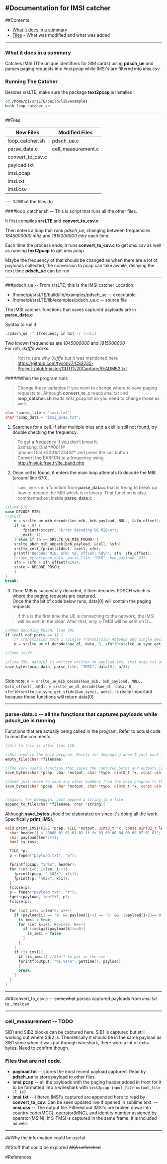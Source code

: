 #Documentation for IMSI catcher
------
##Contents
- [What it does in a summary](#Usage)
- [Files](#Files) - What was modified and what was added

---
### What it does in a summary
Catches IMSI (The unique identifiers for SIM cards) using **pdsch_ue** and parses paging requests into _imsi.pcap_ while IMSI's are filtered into _imsi.csv_

### Running The Catcher
Besides srsLTE, make sure the package **text2pcap** is installed.

```bash
cd /home/pi/srsLTE/build/lib/examples
bash loop_catcher.sh
```
___
##Files
<table>
	<thead>
		<tr class="header">
			<th>New Files</th>
			<th>Modified Files</th>
		</th>
	</thead>
	<tbody>
		<tr>
			<td>loop_catcher.sh</td>
			<td>pdsch_ue.c</td>
		</tr>
		<tr>
			<td>parse_data.c</td>
			<td>cell_measurement.c</td>
		</tr>
		<tr>
			<td>convert_to_csv.c</td><td></td>
		</tr>
		<tr>
			<td>payload.txt</td><td></td>
		</tr>
		<tr>
			<td>imsi.pcap</td><td></td>
		</tr>
		<tr>
			<td>imsi.txt</td><td></td>
		</tr>
		<tr>
			<td>imsi.csv</td><td></td>
		</tr>
	</tbody>
</table>
---
##What the files do

####loop_catcher.sh -- This is script that runs all the other files.

It first compiles **srsLTE** and **convert_to_csv.c**  

Then enters a loop that runs _pdsch_ue_, changing between frequencies _1845000000 mhz_ and _1815000000 mhz_ each time.  

Each time the process ends, it runs **convert_to_csv.c** to get _imsi.csv_ as well as running **text2pcap** to get _imsi.pcap_  

Maybe the frequency of that should be changed as when there are a lot of payloads collected, the conversion to pcap can take awhile, delaying the next time **pdsch_ue** can be run

---
###pdsch_ue -- From srsLTE, this is the IMSI catcher
Location:  
- /home/pi/srsLTE/build/lib/examples/pdsch_ue -- executable  
- /home/pi/srsLTE/lib/examples/pdsch_ue.c -- source file

The IMSI catcher. functions that saves captured payloads are in **parse_data.c**

Syntax to run it
```bash
./pdsch_ue -f [frequency in hz] -r [rnti]
```
Two known frequencies are _1845000000_ and _1815000000_  
For rnti, _0xfffe_ works.
> Not to sure why _0xfffe_ but it was mentioned here https://github.com/tysonv7/CS3235-Project-/blob/master/GUTI%20Capture/README2.txt

#####When the program runs
>Change these variables if you want to change where to save paging requests to. Although **convert_to_c** reads _imsi.txt_ and **loop_catcher.sh** reads imsi_pcap.txt so you need to change those as well.
```C
char *parse_file = "imsi.txt";
char *pcap_data = "imsi_pcap.txt";                 
```

1. Searches for a cell. If after multiple tries and a cell is still not found, try double checking the frequency.
> To get a frequency if you don't know it:  
Samsung:  Dial \*#0011#  
Iphone:  Dial \*3001#12345#\* and press the call button  
  Convert the EARFCN to a frequency using http://niviuk.free.fr/lte_band.php  
2. Once cell is found, it enters the main loop attempts to decode the MIB (around line 670). 
>`save_bytes` is a function from **parse_data.c** that is trying to break up how to decode the MIB which is in binary. That function is also commented out inside **parse_data.c**

```C
//line 670
case DECODE_MIB{
//Stuff
	n = srslte_ue_mib_decode(&ue_mib, bch_payload, NULL, &sfn_offset);
    if (n < 0) {
    	fprintf(stderr, "Error decoding UE MIB\n");
    	exit(-1);
	} else if (n == SRSLTE_UE_MIB_FOUND) {             
	srslte_pbch_mib_unpack(bch_payload, &cell, &sfn);
    srslte_cell_fprint(stdout, &cell, sfn);
    printf("Decoded MIB. SFN: %d, offset: %d\n", sfn, sfn_offset);
    //save_bytes(pcap_data, parse_file, "MIB", bch_payload, 24);
    sfn = (sfn + sfn_offset)%1024; 
    state = DECODE_PDSCH;               
	}
}
break;
```
3. Once MIB is succesfully decoded, it then decodes PDSCH which is where the paging requests are captured.  
Once the the bit of code below runs, data[0] will contain the paging requests. 
>If this is the first time the UE is connecting to the network, the IMSI will be sent in the clear. After that, only s-TMSI will be sent on DL.

```C
//When decoding PDSCH, line 705
if (cell.nof_ports == 1) {
	/* Transmission mode 1 (Single Transmission Antenna and Single Reciever Antenna)*/ 
    n = srslte_ue_dl_decode(&ue_dl, data, 0, sfn*10+srslte_ue_sync_get_sfidx(&ue_sync), acks); 

//Some stuff...

//line 750, data[0] is written written to payload.txt, imsi_pcap.txt and imsi.txt if it's an IMSI
save_bytes(pcap_data, parse_file, "IMSI", data[0], n/4);
 
```
Side note:
`n = srslte_ue_mib_decode(&ue_mib, bch_payload, NULL, &sfn_offset);` and `n = srslte_ue_dl_decode(&ue_dl, data, 0, sfn*10+srslte_ue_sync_get_sfidx(&ue_sync), acks);` is really important because those functions will return data[0]  

---
### parse-data.c -- all the functions that captures payloads while pdsch_ue is running
Functions that are actually being called in the program. Refer to actual code to read the comments.
```C
//All fo this is after line 110

//Not used in the main program. Mainly for debugging when I just want to do a quick capture and don't want to scroll through.
empty_file(char *filename)

//The very useful function that saves the captured bytes and outputs io imsi.txt
save_bytes(char *pcap, char *output, char *type, uint8_t *x, const uint32_t len)

//Used just there to save any other numbers from the main program to the file for reference. Like comparing the MIB sfn decoded using print_MIB() and see if actually matches up to the one decoded by the program already. 
save_bytes(char *pcap, char *output, char *type, uint8_t *x, const uint32_t len) {


//Again, for debuggin. Just append a string to a file.
append_to_file(char *filename, char *string){
```

Although **save_bytes** should be elaborated on since it's doing all the work. Specifically **print_IMSI**.  

```C
void print_IMSI(FILE *pcap, FILE *output, uint8_t *x, const uint32_t len){
  char header[] = "0000 01 01 01 02 ff fe 03 00 00 04 00 00 07 01 01"; //Paging request header
  char payload[len*2+1];
  bool is_imsi;

  FILE *p;
  p = fopen("payload.txt", "w");

  fprintf(pcap, "\n%s", header);
  for (int i=0; i<len; i++){
    fprintf(pcap, " %02x", x[i]);
    fprintf(p, "%02x", x[i]);
  }
  fclose(p);
  p = fopen("payload.txt", "r");
  fgets(payload, len*2+1, p);
  fclose(p);

  for (int i=2; i<len*2; i++){
    if (payload[i] == '9' && payload[i+1] == '5' && !(payload[i+2]=='0' && payload[i+3]=='0') && !(payload[i+4]=='0' && payload[i+5]=='0') && !(payload[i+6]=='0' && payload[i+7]=='0' && payload[i+8]=='0' && payload[i+9]=='0') && (payload[i+15] == '8' || payload[i+16] == '8')){
      is_imsi = true;
      for (int k=i+1; k<=i+15; k++){
        if (isdigit(payload[k])==0){
          is_imsi = false;
        }
      }
    }
    if (is_imsi){
      if (is_imsi){ //Stuff to put in the csv
      fprintf(output, "%s;%s\n", gettime(), payload);
      }
      break;
    }
  }
}
```

---
###convert_to_csv.c -- ~~somewhat~~ parses captured payloads from _imsi.txt_ to _imsi.csv

---
### cell_measurement -- TODO
SIB1 and SIB2 blocks can be captured here. SIB1 is captured but still working out where SIB2 is. Theoretically it should be in the same payload as SIB1 since when it was put through wireshark, there were a lot of extra bytes. Need to confirm though.

### Files that are not code.
- **payload.txt** -- stores the most recent payload captured. Read by **pdsch_ue** to store payload to other files.
- **imsi.pcap** -- all the payloads with the paging header added in front for it to be formatted into a wireshark with
`text2pcap input_file output_file -l 147`
- **imsi.txt** -- filtered IMSI's captured are appended here to read by **convert_to_csv**. Can be seen updated live if opened in sublime text.
-- **imsi.csv** -- The output file. Filtered out IMSI's are broken down into country code(MCC), operator(MNC), and identity number assigned by operator(MSIN). If S-TMSI is captured in the same frame, it is included as well.

------
##Why the information could be useful

##Stuff that could be explored ~~AKA unfinished~~

#References
